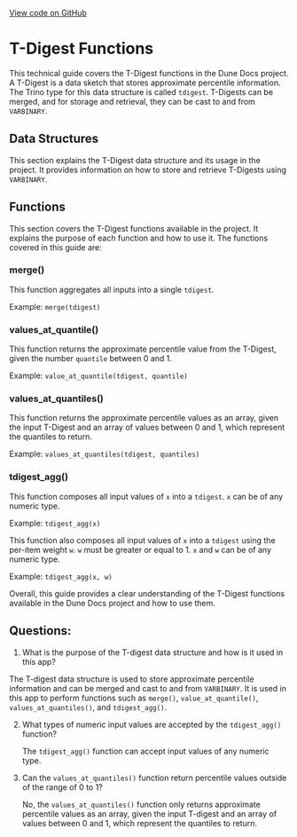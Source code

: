 [View code on GitHub](https://dune.com/docs/query/DuneSQL-reference/Functions-and-operators/tdigest.md)

# T-Digest Functions

This technical guide covers the T-Digest functions in the Dune Docs project. A T-Digest is a data sketch that stores approximate percentile information. The Trino type for this data structure is called `tdigest`. T-Digests can be merged, and for storage and retrieval, they can be cast to and from `VARBINARY`.

## Data Structures

This section explains the T-Digest data structure and its usage in the project. It provides information on how to store and retrieve T-Digests using `VARBINARY`.

## Functions

This section covers the T-Digest functions available in the project. It explains the purpose of each function and how to use it. The functions covered in this guide are:

### merge()

This function aggregates all inputs into a single `tdigest`.

Example: `merge(tdigest)`

### values_at_quantile()

This function returns the approximate percentile value from the T-Digest, given the number `quantile` between 0 and 1.

Example: `value_at_quantile(tdigest, quantile)`

### values_at_quantiles()

This function returns the approximate percentile values as an array, given the input T-Digest and an array of values between 0 and 1, which represent the quantiles to return.

Example: `values_at_quantiles(tdigest, quantiles)`

### tdigest_agg()

This function composes all input values of `x` into a `tdigest`. `x` can be of any numeric type.

Example: `tdigest_agg(x)`

This function also composes all input values of `x` into a `tdigest` using the per-item weight `w`. `w` must be greater or equal to 1. `x` and `w` can be of any numeric type.

Example: `tdigest_agg(x, w)`

Overall, this guide provides a clear understanding of the T-Digest functions available in the Dune Docs project and how to use them.
## Questions: 
 1. What is the purpose of the T-digest data structure and how is it used in this app?
   
   The T-digest data structure is used to store approximate percentile information and can be merged and cast to and from `VARBINARY`. It is used in this app to perform functions such as `merge()`, `value_at_quantile()`, `values_at_quantiles()`, and `tdigest_agg()`.

2. What types of numeric input values are accepted by the `tdigest_agg()` function?
   
   The `tdigest_agg()` function can accept input values of any numeric type.

3. Can the `values_at_quantiles()` function return percentile values outside of the range of 0 to 1?
   
   No, the `values_at_quantiles()` function only returns approximate percentile values as an array, given the input T-digest and an array of values between 0 and 1, which represent the quantiles to return.